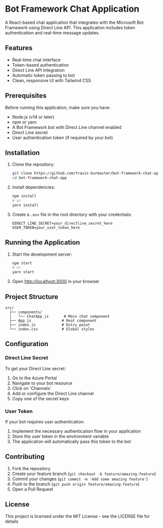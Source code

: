 # Bot Framework Chat Application

A React-based chat application that integrates with the Microsoft Bot Framework using Direct Line API. This application includes token authentication and real-time message updates.

## Features

- Real-time chat interface
- Token-based authentication
- Direct Line API integration
- Automatic token passing to bot
- Clean, responsive UI with Tailwind CSS

## Prerequisites

Before running this application, make sure you have:

- Node.js (v14 or later)
- npm or yarn
- A Bot Framework bot with Direct Line channel enabled
- Direct Line secret
- User authentication token (if required by your bot)

## Installation

1. Clone the repository:
   ```bash
   git clone https://github.com/travis-burmaster/bot-framework-chat-app.git
   cd bot-framework-chat-app
   ```

2. Install dependencies:
   ```bash
   npm install
   # or
   yarn install
   ```

3. Create a `.env` file in the root directory with your credentials:
   ```env
   DIRECT_LINE_SECRET=your_directline_secret_here
   USER_TOKEN=your_user_token_here
   ```

## Running the Application

1. Start the development server:
   ```bash
   npm start
   # or
   yarn start
   ```

2. Open [http://localhost:3000](http://localhost:3000) in your browser

## Project Structure

```
src/
  ├── components/
  │   └── ChatApp.js       # Main chat component
  ├── App.js              # Root component
  ├── index.js            # Entry point
  └── index.css           # Global styles
```

## Configuration

### Direct Line Secret

To get your Direct Line secret:

1. Go to the Azure Portal
2. Navigate to your bot resource
3. Click on 'Channels'
4. Add or configure the Direct Line channel
5. Copy one of the secret keys

### User Token

If your bot requires user authentication:

1. Implement the necessary authentication flow in your application
2. Store the user token in the environment variable
3. The application will automatically pass this token to the bot

## Contributing

1. Fork the repository
2. Create your feature branch (`git checkout -b feature/amazing-feature`)
3. Commit your changes (`git commit -m 'Add some amazing feature'`)
4. Push to the branch (`git push origin feature/amazing-feature`)
5. Open a Pull Request

## License

This project is licensed under the MIT License - see the LICENSE file for details